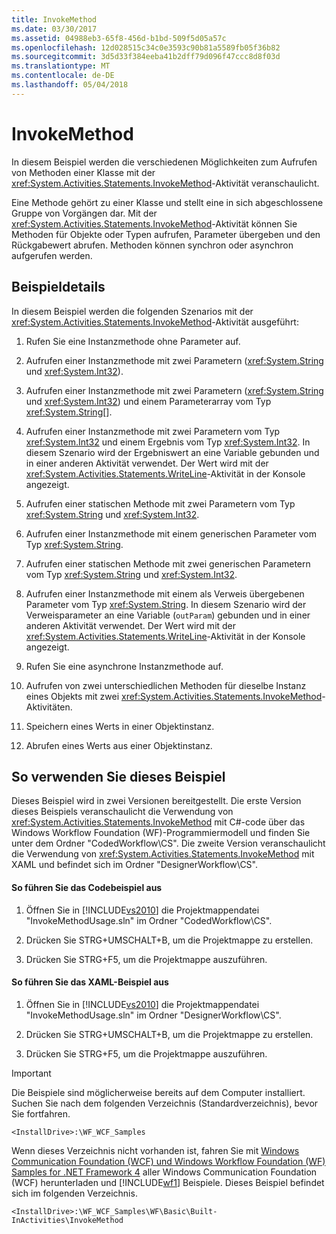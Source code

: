 ```yaml
---
title: InvokeMethod
ms.date: 03/30/2017
ms.assetid: 04988eb3-65f8-456d-b1bd-509f5d05a57c
ms.openlocfilehash: 12d028515c34c0e3593c90b81a5589fb05f36b82
ms.sourcegitcommit: 3d5d33f384eeba41b2dff79d096f47ccc8d8f03d
ms.translationtype: MT
ms.contentlocale: de-DE
ms.lasthandoff: 05/04/2018
---
```

# <a name="invokemethod"></a>InvokeMethod
In diesem Beispiel werden die verschiedenen Möglichkeiten zum Aufrufen von Methoden einer Klasse mit der <xref:System.Activities.Statements.InvokeMethod>-Aktivität veranschaulicht.  
  
 Eine Methode gehört zu einer Klasse und stellt eine in sich abgeschlossene Gruppe von Vorgängen dar. Mit der <xref:System.Activities.Statements.InvokeMethod>-Aktivität können Sie Methoden für Objekte oder Typen aufrufen, Parameter übergeben und den Rückgabewert abrufen. Methoden können synchron oder asynchron aufgerufen werden.  
  
## <a name="sample-details"></a>Beispieldetails  
 In diesem Beispiel werden die folgenden Szenarios mit der <xref:System.Activities.Statements.InvokeMethod>-Aktivität ausgeführt:  
  
1.  Rufen Sie eine Instanzmethode ohne Parameter auf.  
  
2.  Aufrufen einer Instanzmethode mit zwei Parametern (<xref:System.String> und <xref:System.Int32>).  
  
3.  Aufrufen einer Instanzmethode mit zwei Parametern (<xref:System.String> und <xref:System.Int32>) und einem Parameterarray vom Typ <xref:System.String>[].  
  
4.  Aufrufen einer Instanzmethode mit zwei Parametern vom Typ <xref:System.Int32> und einem Ergebnis vom Typ <xref:System.Int32>. In diesem Szenario wird der Ergebniswert an eine Variable gebunden und in einer anderen Aktivität verwendet. Der Wert wird mit der <xref:System.Activities.Statements.WriteLine>-Aktivität in der Konsole angezeigt.  
  
5.  Aufrufen einer statischen Methode mit zwei Parametern vom Typ <xref:System.String> und <xref:System.Int32>.  
  
6.  Aufrufen einer Instanzmethode mit einem generischen Parameter vom Typ <xref:System.String>.  
  
7.  Aufrufen einer statischen Methode mit zwei generischen Parametern vom Typ <xref:System.String> und <xref:System.Int32>.  
  
8.  Aufrufen einer Instanzmethode mit einem als Verweis übergebenen Parameter vom Typ <xref:System.String>. In diesem Szenario wird der Verweisparameter an eine Variable (`outParam`) gebunden und in einer anderen Aktivität verwendet. Der Wert wird mit der <xref:System.Activities.Statements.WriteLine>-Aktivität in der Konsole angezeigt.  
  
9. Rufen Sie eine asynchrone Instanzmethode auf.  
  
10. Aufrufen von zwei unterschiedlichen Methoden für dieselbe Instanz eines Objekts mit zwei <xref:System.Activities.Statements.InvokeMethod>-Aktivitäten.  
  
11. Speichern eines Werts in einer Objektinstanz.  
  
12. Abrufen eines Werts aus einer Objektinstanz.  
  
## <a name="to-use-this-sample"></a>So verwenden Sie dieses Beispiel  
 Dieses Beispiel wird in zwei Versionen bereitgestellt. Die erste Version dieses Beispiels veranschaulicht die Verwendung von <xref:System.Activities.Statements.InvokeMethod> mit C#-code über das Windows Workflow Foundation (WF)-Programmiermodell und finden Sie unter dem Ordner "CodedWorkflow\CS". Die zweite Version veranschaulicht die Verwendung von <xref:System.Activities.Statements.InvokeMethod> mit XAML und befindet sich im Ordner "DesignerWorkflow\CS".  
  
#### <a name="to-run-the-coded-workflow-sample"></a>So führen Sie das Codebeispiel aus  
  
1.  Öffnen Sie in [!INCLUDE[vs2010](../../../../includes/vs2010-md.md)] die Projektmappendatei "InvokeMethodUsage.sln" im Ordner "CodedWorkflow\CS".  
  
2.  Drücken Sie STRG+UMSCHALT+B, um die Projektmappe zu erstellen.  
  
3.  Drücken Sie STRG+F5, um die Projektmappe auszuführen.  
  
#### <a name="to-run-the-designer-workflow-sample"></a>So führen Sie das XAML-Beispiel aus  
  
1.  Öffnen Sie in [!INCLUDE[vs2010](../../../../includes/vs2010-md.md)] die Projektmappendatei "InvokeMethodUsage.sln" im Ordner "DesignerWorkflow\CS".  
  
2.  Drücken Sie STRG+UMSCHALT+B, um die Projektmappe zu erstellen.  
  
3.  Drücken Sie STRG+F5, um die Projektmappe auszuführen.  
  
> [!IMPORTANT]
>  Die Beispiele sind möglicherweise bereits auf dem Computer installiert. Suchen Sie nach dem folgenden Verzeichnis (Standardverzeichnis), bevor Sie fortfahren.  
>   
>  `<InstallDrive>:\WF_WCF_Samples`  
>   
>  Wenn dieses Verzeichnis nicht vorhanden ist, fahren Sie mit [Windows Communication Foundation (WCF) und Windows Workflow Foundation (WF) Samples for .NET Framework 4](http://go.microsoft.com/fwlink/?LinkId=150780) aller Windows Communication Foundation (WCF) herunterladen und [!INCLUDE[wf1](../../../../includes/wf1-md.md)] Beispiele. Dieses Beispiel befindet sich im folgenden Verzeichnis.  
>   
>  `<InstallDrive>:\WF_WCF_Samples\WF\Basic\Built-InActivities\InvokeMethod`
